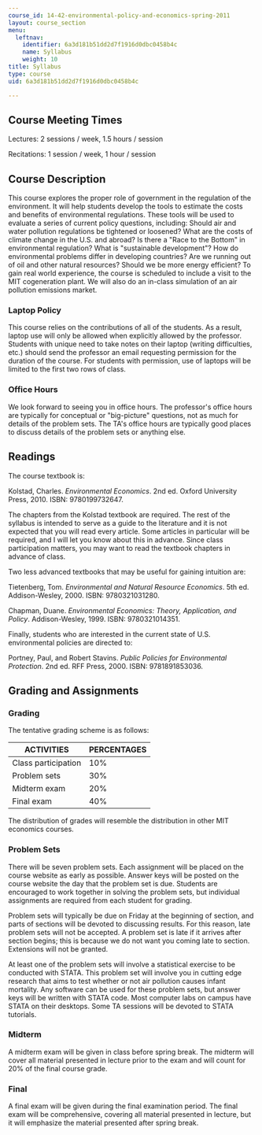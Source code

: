 ```yaml
---
course_id: 14-42-environmental-policy-and-economics-spring-2011
layout: course_section
menu:
  leftnav:
    identifier: 6a3d181b51dd2d7f1916d0dbc0458b4c
    name: Syllabus
    weight: 10
title: Syllabus
type: course
uid: 6a3d181b51dd2d7f1916d0dbc0458b4c

---
```


Course Meeting Times
--------------------

Lectures: 2 sessions / week, 1.5 hours / session

Recitations: 1 session / week, 1 hour / session

Course Description
------------------

This course explores the proper role of government in the regulation of the environment. It will help students develop the tools to estimate the costs and benefits of environmental regulations. These tools will be used to evaluate a series of current policy questions, including: Should air and water pollution regulations be tightened or loosened? What are the costs of climate change in the U.S. and abroad? Is there a "Race to the Bottom" in environmental regulation? What is "sustainable development"? How do environmental problems differ in developing countries? Are we running out of oil and other natural resources? Should we be more energy efficient? To gain real world experience, the course is scheduled to include a visit to the MIT cogeneration plant. We will also do an in-class simulation of an air pollution emissions market.

### Laptop Policy

This course relies on the contributions of all of the students. As a result, laptop use will only be allowed when explicitly allowed by the professor. Students with unique need to take notes on their laptop (writing difficulties, etc.) should send the professor an email requesting permission for the duration of the course. For students with permission, use of laptops will be limited to the first two rows of class.

### Office Hours

We look forward to seeing you in office hours. The professor's office hours are typically for conceptual or "big-picture" questions, not as much for details of the problem sets. The TA's office hours are typically good places to discuss details of the problem sets or anything else.

Readings
--------

The course textbook is:

Kolstad, Charles. _Environmental Economics_. 2nd ed. Oxford University Press, 2010. ISBN: 9780199732647.

The chapters from the Kolstad textbook are required. The rest of the syllabus is intended to serve as a guide to the literature and it is not expected that you will read every article. Some articles in particular will be required, and I will let you know about this in advance. Since class participation matters, you may want to read the textbook chapters in advance of class.

Two less advanced textbooks that may be useful for gaining intuition are:

Tietenberg, Tom. _Environmental and Natural Resource Economics_. 5th ed. Addison-Wesley, 2000. ISBN: 9780321031280.

Chapman, Duane. _Environmental Economics: Theory, Application, and Policy_. Addison-Wesley, 1999. ISBN: 9780321014351.

Finally, students who are interested in the current state of U.S. environmental policies are directed to:

Portney, Paul, and Robert Stavins. _Public Policies for Environmental Protection_. 2nd ed. RFF Press, 2000. ISBN: 9781891853036.

Grading and Assignments
-----------------------

### Grading

The tentative grading scheme is as follows:

| ACTIVITIES | PERCENTAGES |
| --- | --- |
| Class participation | 10% |
| Problem sets | 30% |
| Midterm exam | 20% |
| Final exam | 40% 

The distribution of grades will resemble the distribution in other MIT economics courses.

### Problem Sets

There will be seven problem sets. Each assignment will be placed on the course website as early as possible. Answer keys will be posted on the course website the day that the problem set is due. Students are encouraged to work together in solving the problem sets, but individual assignments are required from each student for grading.

Problem sets will typically be due on Friday at the beginning of section, and parts of sections will be devoted to discussing results. For this reason, late problem sets will not be accepted. A problem set is late if it arrives after section begins; this is because we do not want you coming late to section. Extensions will not be granted.

At least one of the problem sets will involve a statistical exercise to be conducted with STATA. This problem set will involve you in cutting edge research that aims to test whether or not air pollution causes infant mortality. Any software can be used for these problem sets, but answer keys will be written with STATA code. Most computer labs on campus have STATA on their desktops. Some TA sessions will be devoted to STATA tutorials.

### Midterm

A midterm exam will be given in class before spring break. The midterm will cover all material presented in lecture prior to the exam and will count for 20% of the final course grade.

### Final

A final exam will be given during the final examination period. The final exam will be comprehensive, covering all material presented in lecture, but it will emphasize the material presented after spring break.